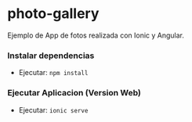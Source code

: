 # photo-gallery
Ejemplo de App de fotos realizada con Ionic y Angular.

### Instalar dependencias
- Ejecutar: `npm install`

### Ejecutar Aplicacion (Version Web)
- Ejecutar: `ionic serve`
